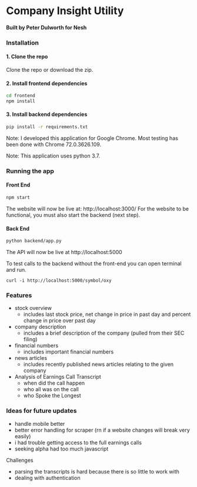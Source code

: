 # Company Insight Utility
#### Built by Peter Dulworth for Nesh

### Installation

#### 1. Clone the repo
Clone the repo or download the zip.
#### 2. Install frontend dependencies
```bash
cd frontend
npm install
```
#### 3. Install backend dependencies
```bash
pip install -r requirements.txt
```

Note: I developed this application for Google Chrome. Most testing has been done with Chrome 72.0.3626.109.

Note: This application uses python 3.7.

### Running the app
#### Front End
```bash
npm start
```
The website will now be live at: http://localhost:3000/
For the website to be functional, you must also start the backend (next step).

#### Back End
```bash
python backend/app.py
```
The API will now be live at http://localhost:5000

To test calls to the backend without the front-end you can open terminal and run.

```
curl -i http://localhost:5000/symbol/oxy
```

### Features

- stock overview
    - includes last stock price, net change in price in past day and percent change in price over past day
- company description
    - includes a brief description of the company (pulled from their SEC filing)
- financial numbers
    - includes important financial numbers
- news articles
    - includes recently published news articles relating to the given company
- Analysis of Earnings Call Transcript 
    - when did the call happen
    - who all was on the call
    - who Spoke the Longest

### Ideas for future updates

- handle mobile better
- better error handling for scraper (rn if a website changes will break very easily)
- i had trouble getting access to the full earnings calls
- seeking alpha had too much javascript

Challenges
- parsing the transcripts is hard because there is so little to work with
- dealing with authentication